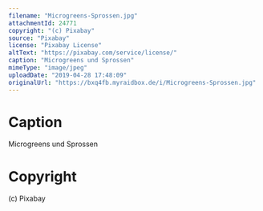 ```yaml
---
filename: "Microgreens-Sprossen.jpg"
attachmentId: 24771
copyright: "(c) Pixabay"
source: "Pixabay"
license: "Pixabay License"
altText: "https://pixabay.com/service/license/"
caption: "Microgreens und Sprossen"
mimeType: "image/jpeg"
uploadDate: "2019-04-28 17:48:09"
originalUrl: "https://bxq4fb.myraidbox.de/i/Microgreens-Sprossen.jpg"
---
```


# Caption

Microgreens und Sprossen

# Copyright

(c) Pixabay
